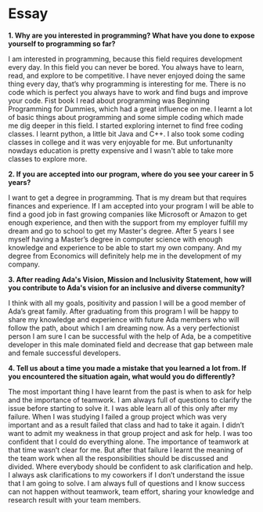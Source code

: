 # Essay
**1. Why are you interested in programming? What have you done to expose yourself to programming so far?**
  
I am interested in programming, because this field requires development every day. In this field you can never be bored. You always have to learn, read, and explore to be competitive. I have never enjoyed doing the same thing every day, that’s why programming is interesting for me. There is no code which is perfect you always have to work and find bugs and improve your code. 
Fist book I read about programming was Beginning Programming for Dummies, which had a great influence on me. I learnt a lot of basic things about programming and some simple coding which made me dig deeper in this field. I started exploring internet to find free coding classes. I learnt python, a little bit Java and C++. 
I also took some coding classes in college and it was very enjoyable for me. But unfortunanlty nowdays education is pretty expensive and I wasn't able to take more classes to explore more. 

  
 **2. If you are accepted into our program, where do you see your career in 5 years?**

I want to get a degree in programming. That is my dream but that requires finances and experience.  If I am accepted into your program I will be able to find a good job in fast growing companies like Microsoft or Amazon to get enough experience, and then with the support from my employer fulfill my dream and go to school to get my Master's degree.  After 5 years I see myself having a Master’s degree in computer science with enough knowledge and experience to be able to start my own company. And my degree from Economics will definitely help me in the development of my company.

**3. After reading Ada's Vision, Mission and Inclusivity Statement, how will you contribute to Ada's vision for an inclusive and diverse community?**

I think with all my goals, positivity and passion I will be a good member of Ada’s great family. After graduating from this program I will be happy to share my knowledge and experience with future Ada members who will follow the path, about which I am dreaming now. As a very perfectionist person I am sure I can be successful with the help of Ada, be a competitive developer in this male dominated field and decrease that gap between male and female successful developers.

**4. Tell us about a time you made a mistake that you learned a lot from. If you encountered the situation again, what would you do differently?**

The most important thing I have learnt from the past is when to ask for help and the importance of teamwork. I am always full of questions to clarify the issue before starting to solve it. I was able  learn all of this only after my failure.
When I was studying I failed a group project which was very important and as a result failed that class and had to take it again. I didn’t want to admit my weakness in that group project and ask for help. I was too confident that I could do everything alone. The importance of teamwork at that time wasn’t clear for me. But after that failure I learnt the meaning of the team work when all the responsibilities should be discussed and divided. Where everybody should be confident to ask clarification and help. I always ask clarifications to my coworkers if I don’t understand the issue that I am going to solve. I am always full of questions and I know success can not happen without teamwork, team effort, sharing your knowledge and research result with your team members.
